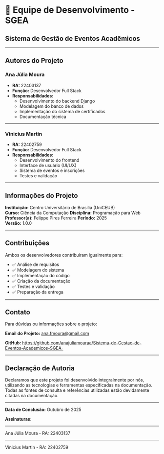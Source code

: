 # 👥 Equipe de Desenvolvimento - SGEA

## Sistema de Gestão de Eventos Acadêmicos

---

## Autores do Projeto

### Ana Júlia Moura

- **RA:** 22403137
- **Função:** Desenvolvedor Full Stack
- **Responsabilidades:**
  - Desenvolvimento do backend Django
  - Modelagem do banco de dados
  - Implementação do sistema de certificados
  - Documentação técnica

---

### Vinicius Martin

- **RA:** 22402759
- **Função:** Desenvolvedor Full Stack
- **Responsabilidades:**
  - Desenvolvimento do frontend
  - Interface de usuário (UI/UX)
  - Sistema de eventos e inscrições
  - Testes e validação

---

## Informações do Projeto

**Instituição:** Centro Universitário de Brasília (UniCEUB)  
**Curso:** Ciência da Computação
**Disciplina:** Programação para Web  
**Professor(a):** Felippe Pires Ferreira
**Período:** 2025  
**Versão:** 1.0.0

---

## Contribuições

Ambos os desenvolvedores contribuíram igualmente para:

- ✅ Análise de requisitos
- ✅ Modelagem do sistema
- ✅ Implementação do código
- ✅ Criação da documentação
- ✅ Testes e validação
- ✅ Preparação da entrega

---

## Contato

Para dúvidas ou informações sobre o projeto:

**Email do Projeto:** ana.fmoura@gmail.com

**GitHub:** https://github.com/anajuliamouraa/Sistema-de-Gestao-de-Eventos-Academicos-SGEA-

---

## Declaração de Autoria

Declaramos que este projeto foi desenvolvido integralmente por nós, utilizando
as tecnologias e ferramentas especificadas na documentação. Todas as fontes
de consulta e referências utilizadas estão devidamente citadas na documentação.

---

**Data de Conclusão:** Outubro de 2025

**Assinaturas:**

---

Ana Júlia Moura - RA: 22403137

---

Vinicius Martin - RA: 22402759
